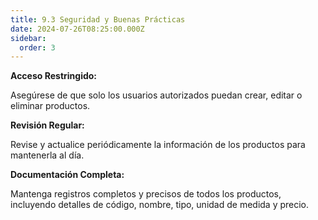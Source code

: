 ```yaml
---
title: 9.3 Seguridad y Buenas Prácticas
date: 2024-07-26T08:25:00.000Z
sidebar:
  order: 3
---
```


**Acceso Restringido:**

Asegúrese de que solo los usuarios autorizados puedan crear, editar o eliminar productos.

**Revisión Regular:**

Revise y actualice periódicamente la información de los productos para mantenerla al día.

**Documentación Completa:**

Mantenga registros completos y precisos de todos los productos, incluyendo detalles de código, nombre, tipo, unidad de medida y precio.
